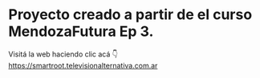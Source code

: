 # Proyecto creado a partir de el curso MendozaFutura Ep 3.

Visitá la web haciendo clic acá 👇 
https://smartroot.televisionalternativa.com.ar